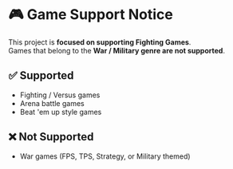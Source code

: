 # 🎮 Game Support Notice

This project is **focused on supporting Fighting Games**.  
Games that belong to the **War / Military genre are not supported**.

## ✅ Supported
- Fighting / Versus games
- Arena battle games
- Beat 'em up style games

## ❌ Not Supported
- War games (FPS, TPS, Strategy, or Military themed)
